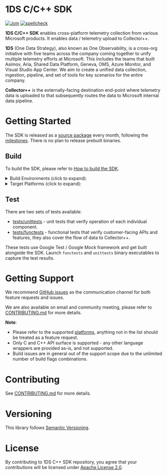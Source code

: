 # 1DS C/C++ SDK

[![Join](https://img.shields.io/badge/Join%20the%20project-brightgreen)](https://repos.opensource.microsoft.com/microsoft/teams/client-telemetry-sdk/join/)
[![spellcheck](https://github.com/microsoft/cpp_client_telemetry/workflows/spellcheck/badge.svg)](https://github.com/microsoft/cpp_client_telemetry/actions?query=workflow%3Aspellcheck)

**1DS C/C++ SDK** enables cross-platform telemetry collection from various
Microsoft products. It enables data / telemetry upload to Collector++.

**1DS** (One Data Strategy), also known as One Observability, is a cross-org
initiative with five teams across the company coming together to unify
multiple telemetry efforts at Microsoft. This includes the teams that built
Asimov, Aria, Shared Data Platform, Geneva, OMS, Azure Monitor, and Visual
Studio App Center. We aim to create a unified data collection, ingestion,
pipeline, and set of tools for key scenarios for the entire company.

**Collector++** is the externally-facing destination end-point where telemetry
data is uploaded to that subsequently routes the data to Microsoft internal
data pipeline.


# Getting Started

The SDK is released as a [source package](https://github.com/microsoft/cpp_client_telemetry/releases)
every month, following the [milestones](https://github.com/microsoft/cpp_client_telemetry/milestones).
There is no plan to release prebuilt binaries.

## Build

To build the SDK, please refer to [How to build the SDK](CONTRIBUTING.md#How_to_build_the_SDK).
<details>
  <summary>Build Environments (click to expand):</summary>
  
  | Operating System              | Compiler                         |
  | ----------------------------- | -------------------------------- |
  | Mac OS X 10.11.6              | Clang Xcode 8.3                  |
  | Mac OS X 10.12.6              | Clang Xcode 9.0, 9.1             |
  | Mac OS X 10.13.3              | Clang Xcode 9.2, 9.3, 10.0, 10.1 |
  | Raspbian GNU/Linux 8 (jessie) | GCC 4.9.2 (armv7l)               |
  | Ubuntu 14.04.* LTS            | GCC 4.8.*, 4.9.4                 |
  | Ubuntu 14.04.1 LTS            | GCC 5.x.x                        |
  | Ubuntu 16.04 LTS              | GCC 5.x.x (armv7l)               |
  | Windows 10                    | Android Studio/Gradle            |
  | Windows Server 2016           | Visual Studio 2017 (vc141)       |
  | Windows Server 2019           | Visual Studio 2019 (vc142)       |
</details>

<details>
  <summary>Target Platforms (click to expand):</summary>
  
  | Target Platform                | Supported          | Covered by CI      |
  | ------------------------------ | ------------------ | ------------------ |
  | Android                        | partial&dagger;    | :white_check_mark: |
  | iOS 10+ (simulator)            | :white_check_mark: | :white_check_mark: |
  | iOS 10+ (arm64, arm64e)        | :white_check_mark: |                    |
  | Linux (x86, x64, arm, aarch64) | :white_check_mark: |                    |
  | Mac OS X 10.11+                | :white_check_mark: |                    |
  | Mac OS X (latest)              | :white_check_mark: | :white_check_mark: |
  | Ubuntu 14.04.x LTS             | :white_check_mark: | :white_check_mark: |
  | Ubuntu (latest)                | :white_check_mark: | :white_check_mark: |
  | Windows 7.1                    | :white_check_mark: |                    |
  | Windows 8.1                    | :white_check_mark: |                    |
  | Windows 10.x                   | :white_check_mark: |                    |
  | Windows Server 2012            | :white_check_mark: |                    |
  | Windows Server 2016            | :white_check_mark: | :white_check_mark: |
  | Windows Server 2019            | :white_check_mark: |                    |
  
  * **Supported** - these platforms are known to work well with the SDK in
    production.
  * **Covered by CI** - these platforms are tested as part of CI.
  * &dagger; **Android** - supported for Office applications. oteldiscuss@Microsoft.com is a first point of contact.
</details>

## Test

There are two sets of tests available:
* [tests/unittests](tests/unittests) - unit tests that verify operation of
  each individual component.
* [tests/functests](tests/functests) - functional tests that verify
  customer-facing APIs and features, they also cover the flow of data to
  Collector++.

These tests use Google Test / Google Mock framework and get built alongside
the SDK. Launch `functests` and `unittests` binary executables to capture
the test results.

# Getting Support

We recommend [GitHub issues](https://github.com/microsoft/cpp_client_telemetry/issues/new/choose)
as the communication channel for both feature requests and issues.

We are also available on email and community meeting, please refer to [CONTRIBUTING.md](CONTRIBUTING.md)
for more details.

**Note**:
* Please refer to the supported [platforms](#build), anything not in the list
  should be treated as a feature request.
* Only C and C++ API surface is supported - any other language wrappers are
  provided as-is, and not supported.
* Build issues are in general out of the support scope due to the unlimited
  number of build flags combinations.

# Contributing

See [CONTRIBUTING.md](CONTRIBUTING.md) for more details.

# Versioning

This library follows [Semantic Versioning](http://semver.org/).

# License

By contributing to 1DS C++ SDK repository, you agree that your contributions
will be licensed under [Apache License 2.0](LICENSE).
